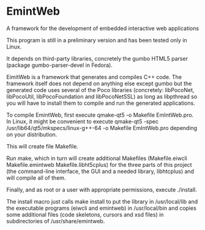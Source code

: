 # EmintWeb
A framework for the development of embedded interactive web applications

This program is still in a preliminary version and has been tested only in Linux.

It depends on third-party libraries, concretely the gumbo HTML5 parser (package gumbo-parser-devel in Fedora).

EimitWeb is a framework that generates and compiles C++ code. The framework itself does not depend on anything else except gumbo but the generated code uses several of the Poco libraries (concretely: libPocoNet, libPocoUtil, libPocoFoundation and libPocoNetSSL) as long as libpthread so you will have to install them to compile and run the generated applications. 

To compile EmintWeb, first execute qmake-qt5 -o Makefile EmIntWeb.pro.
In Linux, it might be convenient to execute qmake-qt5 -spec /usr/lib64/qt5/mkspecs/linux-g++-64 -o Makefile EmIntWeb.pro depending on your distribution.

This will create file Makefile.

Run make, which in turn will create additional Makefiles (Makefile.eiwcli  Makefile.emintweb  Makefile.libht5cplus) for the three parts of this project (the command-line interface, the GUI and a needed library, libhtcplus) and will compile all of them.

Finally, and as root or a user with appropriate permissions, execute ./install.

The install macro just calls make install to put the library in /usr/local/lib and the executable programs (eiwcli and emintweb) in /usr/local/bin and copies some additional files (code skeletons, cursors and xsd files) in subdirectories of /usr/share/emintweb.
